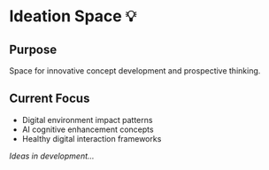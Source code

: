 # Ideation Space 💡

## Purpose
Space for innovative concept development and prospective thinking.

## Current Focus
- Digital environment impact patterns
- AI cognitive enhancement concepts
- Healthy digital interaction frameworks

*Ideas in development...*
